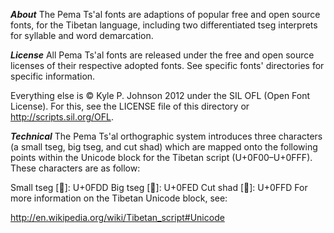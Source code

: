 ***About***
The Pema Ts'al fonts are adaptions of popular free and open source fonts, for the Tibetan language, including two differentiated tseg interprets for syllable and word demarcation.

***License***
All Pema Ts'al fonts are released under the free and open source licenses of their respective adopted fonts. See specific fonts' directories for specific information.

Everything else is © Kyle P. Johnson 2012 under the SIL OFL (Open Font License). For this, see the LICENSE file of this directory or http://scripts.sil.org/OFL.

***Technical***
The Pema Ts'al orthographic system introduces three characters (a small tseg, big tseg, and cut shad) which are mapped onto the following points within the Unicode block for the Tibetan script (U+0F00–U+0FFF). These characters are as follow:

Small tseg [࿝]: U+0FDD
Big tseg [࿭]: U+0FED
Cut shad [࿽]: U+0FFD
For more information on the Tibetan Unicode block, see:

http://en.wikipedia.org/wiki/Tibetan_script#Unicode
